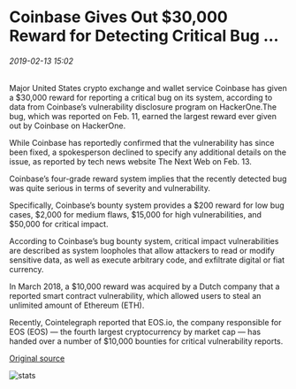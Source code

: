 # Coinbase Gives Out $30,000 Reward for Detecting Critical Bug ...

###### 2019-02-13 15:02

Major United States crypto exchange and wallet service Coinbase has given a $30,000 reward for reporting a critical bug on its system, according to data from Coinbase’s vulnerability disclosure program on HackerOne.The bug, which was reported on Feb. 11, earned the largest reward ever given out by Coinbase on HackerOne.

While Coinbase has reportedly confirmed that the vulnerability has since been fixed, a spokesperson declined to specify any additional details on the issue, as reported by tech news website The Next Web on Feb. 13.

Coinbase’s four-grade reward system implies that the recently detected bug was quite serious in terms of severity and vulnerability.

Specifically, Coinbase’s bounty system provides a $200 reward for low bug cases, $2,000 for medium flaws, $15,000 for high vulnerabilities, and $50,000 for critical impact.

According to Coinbase’s bug bounty system, critical impact vulnerabilities are described as system loopholes that allow attackers to read or modify sensitive data, as well as execute arbitrary code, and exfiltrate digital or fiat currency.

In March 2018, a $10,000 reward was acquired by a Dutch company that a reported smart contract vulnerability, which allowed users to steal an unlimited amount of Ethereum (ETH).

Recently, Cointelegraph reported that EOS.io, the company responsible for EOS (EOS) — the fourth largest cryptocurrency by market cap — has handed over a number of $10,000 bounties for critical vulnerability reports.

[Original source](https://cointelegraph.com/news/coinbase-gives-out-30-000-reward-for-detecting-critical-bug)

![stats](https://c.statcounter.com/11760860/0/a89fa40b/1/ "stats")
